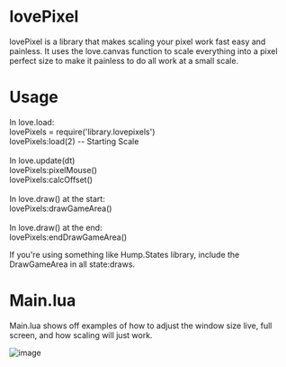 # lovePixel
lovePixel is a library that makes scaling your pixel work fast easy and painless. It uses the love.canvas function to scale
everything into a pixel perfect size to make it painless to do all work at a small scale.

# Usage
In love.load:<br>
    lovePixels = require('library.lovepixels')<br>
    lovePixels:load(2) -- Starting Scale<br>
<br>
In love.update(dt)<br>
    lovePixels:pixelMouse()<br>
    lovePixels:calcOffset()<br>
<br>
In love.draw() at the start:<br>
    lovePixels:drawGameArea()<br>
<br>
In love.draw() at the end:<br>
    lovePixels:endDrawGameArea()<br>

If you're using something like Hump.States library, include the DrawGameArea in all state:draws.<br>

# Main.lua
Main.lua shows off examples of how to adjust the window size live, full screen, and how scaling will just work.

![image](https://i.imgur.com/6NSUM1V.png)
